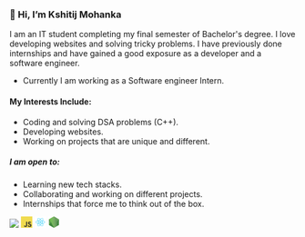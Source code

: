  
### 👋 Hi, I’m Kshitij Mohanka

I am an IT student completing my final semester of Bachelor's degree. I love developing websites and solving tricky problems. I have previously done internships and have gained a good exposure as a developer and a software engineer.
- Currently I am working as a Software engineer Intern.

#### My Interests Include:
- Coding and solving DSA problems (C++).
- Developing websites.
- Working on projects that are unique and different.

##### I am open to:
- Learning new tech stacks.
- Collaborating and working on different projects.
- Internships that force me to think out of the box.

<code><img height="20" src="https://raw.githubusercontent.com/isocpp/logos/master/cpp_logo.png"></code>
<code><img height="20" src="https://raw.githubusercontent.com/github/explore/80688e429a7d4ef2fca1e82350fe8e3517d3494d/topics/javascript/javascript.png"></code>
<code><img height="20" src="https://raw.githubusercontent.com/github/explore/80688e429a7d4ef2fca1e82350fe8e3517d3494d/topics/react/react.png"></code>
<code><img height="20" src="https://raw.githubusercontent.com/github/explore/80688e429a7d4ef2fca1e82350fe8e3517d3494d/topics/nodejs/nodejs.png"></code>



<!---
![Top Languages Card](https://github-readme-stats.vercel.app/api/top-langs/?username=Kshitij-1602)
Kshitij-1602/Kshitij-1602 is a ✨ special ✨ repository because its `README.md` (this file) appears on your GitHub profile.
You can click the Preview link to take a look at your changes.
--->
